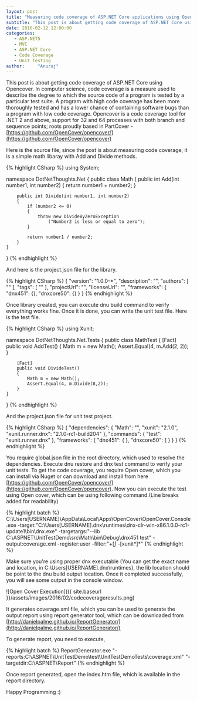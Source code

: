 ```yaml
---
layout: post
title: "Measuring code coverage of ASP.NET Core applications using Opencover"
subtitle: "This post is about getting code coverage of ASP.NET Core using Opencover. In computer science, code coverage is a measure used to describe the degree to which the source code of a program is tested by a particular test suite. A program with high code coverage has been more thoroughly tested and has a lower chance of containing software bugs than a program with low code coverage."
date: 2016-02-12 12:00:00
categories: 
   - ASP.NET5
   - MVC
   - ASP.NET Core
   - Code Coverage
   - Unit Testing
author:     "Anuraj"
---
```

This post is about getting code coverage of ASP.NET Core using Opencover. In computer science, code coverage is a measure used to describe the degree to which the source code of a program is tested by a particular test suite. A program with high code coverage has been more thoroughly tested and has a lower chance of containing software bugs than a program with low code coverage. Opencover is a code coverage tool for .NET 2 and above, support for 32 and 64 processes with both branch and sequence points; roots proudly based in PartCover - [https://github.com/OpenCover/opencover/](https://github.com/OpenCover/opencover)

Here is the source file, since the post is about measuring code coverage, it is a simple math libaray with Add and Divide methods.

{% highlight CSharp %}
using System;

namespace DotNetThoughts.Net
{
    public class Math
    {
        public int Add(int number1, int number2)
        {
            return number1 + number2;
        }

        public int Divide(int number1, int number2)
        {
            if (number2 <= 0)
            {
                throw new DivideByZeroException
                    ("Number2 is less or equal to zero");
            }

            return number1 / number2;
        }
    }
}
{% endhighlight %}

And here is the project.json file for the library.

{% highlight CSharp %}
{
    "version": "1.0.0-*",
    "description": "",
    "authors": [
        ""
    ],
    "tags": [
        ""
    ],
    "projectUrl": "",
    "licenseUrl": "",
    "frameworks": {
        "dnx451": {},
        "dnxcore50": {}
    }
}
{% endhighlight %}

Once library created, you can execute dnu build command to verify everything works fine. Once it is done, you can write the unit test file. Here is the test file.

{% highlight CSharp %}
using Xunit;

namespace DotNetThoughts.Net.Tests
{
    public class MathTest
    {
        [Fact]
        public void AddTest()
        {
            Math m = new Math();
            Assert.Equal(4, m.Add(2, 2));
        }
        
        [Fact]
        public void DivideTest()
        {
            Math m = new Math();
            Assert.Equal(4, m.Divide(8,2));
        }
    }
}
{% endhighlight %}

And the project.json file for unit test project.

{% highlight CSharp %}
{
	"dependencies": {
		"Math": "",
		"xunit": "2.1.0",
		"xunit.runner.dnx": "2.1.0-rc1-build204"
	},
	"commands": {
		"test": "xunit.runner.dnx"
	},
	 "frameworks": {
        "dnx451": { },
        "dnxcore50": { }
    }
}
{% endhighlight %}

You require global.json file in the root directory, which used to resolve the dependencies. Execute dnu restore and dnx test command to verify your unit tests. To get the code coverage, you require Open cover, which you can install via Nuget or can download and install from here [https://github.com/OpenCover/opencover/](https://github.com/OpenCover/opencover). Now you can execute the test using Open cover, which can be using following command.(Line breaks added for readability)

{% highlight batch %}
C:\Users\[USERNAME]\AppData\Local\Apps\OpenCover\OpenCover.Console.exe
-target:"C:\Users\[USERNAME]\.dnx\runtimes\dnx-clr-win-x86.1.0.0-rc1-update1\bin\dnx.exe"
-targetargs:"--lib C:\ASPNET\UnitTestDemo\src\Math\bin\Debug\dnx451 test"
-output:coverage.xml
-register:user
-filter:"+[*]* -[xunit*]*"
{% endhighlight %}

Make sure you're using proper dnx executable (You can get the exact name and location, in C:\Users\[USERNAME]\.dnx\runtimes), the lib location should be point to the dnu build output location. Once it completed successfully, you will see some output in the console window.

![Open Cover Execution]({{ site.baseurl }}/assets/images/2016/02/codecoverageresults.png)

It generates coverage.xml file, which you can be used to generate the output report using report generator tool, which can be downloaded from [http://danielpalme.github.io/ReportGenerator/](http://danielpalme.github.io/ReportGenerator/)

To generate report, you need to execute, 

{% highlight batch %}
ReportGenerator.exe "-reports:C:\ASPNET\UnitTestDemo\test\UnitTestDemoTests\coverage.xml" "-targetdir:C:\ASPNET\Report"
{% endhighlight %}

Once report generated, open the index.htm file, which is available in the report directory. 

Happy Programming :)